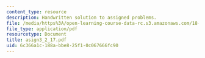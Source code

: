 ```yaml
---
content_type: resource
description: Handwritten solution to assigned problems.
file: /media/https%3A/open-learning-course-data-rc.s3.amazonaws.com/18-996a-simplicity-theory-spring-2004/6c366a1c188abbe825f10c067666fc90_asign3_2_17.pdf
file_type: application/pdf
resourcetype: Document
title: asign3_2_17.pdf
uid: 6c366a1c-188a-bbe8-25f1-0c067666fc90
---
```

